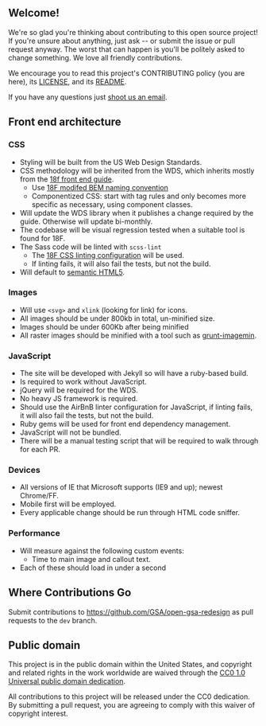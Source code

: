 ## Welcome!

We're so glad you're thinking about contributing to this open source project! If you're unsure about anything, just ask -- or submit the issue or pull request anyway. The worst that can happen is you'll be politely asked to change something. We love all friendly contributions.

We encourage you to read this project's CONTRIBUTING policy (you are here), its [LICENSE](LICENSE.md), and its [README](README.md).

If you have any questions just [shoot us an email](mailto:sara.cope@gsa.gov).



## Front end architecture
### CSS
- Styling will be built from the US Web Design Standards.
- CSS methodology will be inherited from the WDS, which inherits mostly from the [18f front end guide](https://pages.18f.gov/frontend/css-coding-styleguide/architecture/).
  - Use [18F modifed BEM naming convention](https://pages.18f.gov/frontend/css-coding-styleguide/naming/)
  - Componentized CSS: start with tag rules and only becomes more specific as necessary, using component classes.
- Will update the WDS library when it publishes a change required by the guide. Otherwise will update bi-monthly.
- The codebase will be visual regression tested when a suitable tool is found for 18F.
- The Sass code will be linted with `scss-lint`
  - The [18F CSS linting configuration](https://raw.githubusercontent.com/18F/frontend/18f-pages-staging/.scss-lint.yml) will be used.
  - If linting fails, it will also fail the tests, but not the build.
- Will default to [semantic HTML5](http://www.w3schools.com/html/html5_semantic_elements.asp).


### Images
- Will use `<svg>` and `xlink` (looking for link) for icons.
- All images should be under 800kb in total, un-minified size.
- Images should be under 600Kb after being minified
- All raster images should be minified with a tool such as [grunt-imagemin](https://github.com/gruntjs/grunt-contrib-imagemin).


### JavaScript
- The site will be developed with Jekyll so will have a ruby-based build.
- Is required to work without JavaScript.
- jQuery will be required for the WDS.
- No heavy JS framework is required.
- Should use the AirBnB linter configuration for JavaScript, if linting fails, it will also fail the tests, but not the build.
- Ruby gems will be used for front end dependency management.
- JavaScript will not be bundled.
- There will be a manual testing script that will be required to walk through for each PR.


### Devices
-  All versions of IE that Microsoft supports (IE9 and up); newest Chrome/FF.
-  Mobile first will be employed.
-  Every applicable change should be run through HTML code sniffer.


### Performance
- Will measure against the following custom events:
  - Time to main image and callout text.
- Each of these should load in under a second


## Where Contributions Go

Submit contributions to https://github.com/GSA/open-gsa-redesign as pull requests to the `dev` branch.

## Public domain

This project is in the public domain within the United States, and
copyright and related rights in the work worldwide are waived through
the [CC0 1.0 Universal public domain dedication](https://creativecommons.org/publicdomain/zero/1.0/).

All contributions to this project will be released under the CC0
dedication. By submitting a pull request, you are agreeing to comply
with this waiver of copyright interest.
